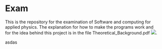 # Exam
This is the repository for the examination of Software and computing for applied physics. The explanation for how to make the programs work and for the idea behind this project
is in the file Theoretical_Background.pdf
<img src="https://render.githubusercontent.com/render/math?math=e^{i \pi} = -1">.



asdas


